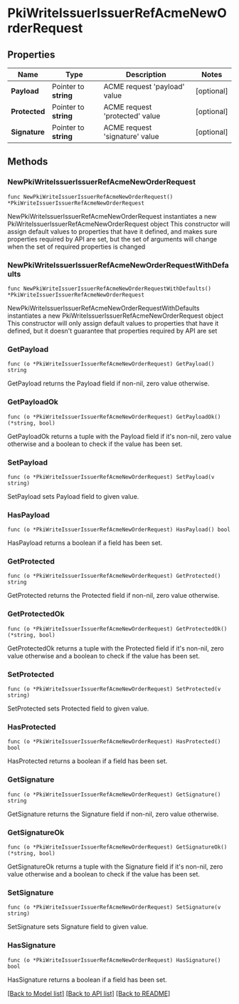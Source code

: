 # PkiWriteIssuerIssuerRefAcmeNewOrderRequest


## Properties

Name | Type | Description | Notes
------------ | ------------- | ------------- | -------------
**Payload** | Pointer to **string** | ACME request &#x27;payload&#x27; value | [optional] 
**Protected** | Pointer to **string** | ACME request &#x27;protected&#x27; value | [optional] 
**Signature** | Pointer to **string** | ACME request &#x27;signature&#x27; value | [optional] 



## Methods


### NewPkiWriteIssuerIssuerRefAcmeNewOrderRequest

`func NewPkiWriteIssuerIssuerRefAcmeNewOrderRequest() *PkiWriteIssuerIssuerRefAcmeNewOrderRequest`

NewPkiWriteIssuerIssuerRefAcmeNewOrderRequest instantiates a new PkiWriteIssuerIssuerRefAcmeNewOrderRequest object
This constructor will assign default values to properties that have it defined,
and makes sure properties required by API are set, but the set of arguments
will change when the set of required properties is changed

### NewPkiWriteIssuerIssuerRefAcmeNewOrderRequestWithDefaults

`func NewPkiWriteIssuerIssuerRefAcmeNewOrderRequestWithDefaults() *PkiWriteIssuerIssuerRefAcmeNewOrderRequest`

NewPkiWriteIssuerIssuerRefAcmeNewOrderRequestWithDefaults instantiates a new PkiWriteIssuerIssuerRefAcmeNewOrderRequest object
This constructor will only assign default values to properties that have it defined,
but it doesn't guarantee that properties required by API are set


### GetPayload

`func (o *PkiWriteIssuerIssuerRefAcmeNewOrderRequest) GetPayload() string`

GetPayload returns the Payload field if non-nil, zero value otherwise.

### GetPayloadOk

`func (o *PkiWriteIssuerIssuerRefAcmeNewOrderRequest) GetPayloadOk() (*string, bool)`

GetPayloadOk returns a tuple with the Payload field if it's non-nil, zero value otherwise
and a boolean to check if the value has been set.

### SetPayload

`func (o *PkiWriteIssuerIssuerRefAcmeNewOrderRequest) SetPayload(v string)`

SetPayload sets Payload field to given value.


### HasPayload

`func (o *PkiWriteIssuerIssuerRefAcmeNewOrderRequest) HasPayload() bool`

HasPayload returns a boolean if a field has been set.




### GetProtected

`func (o *PkiWriteIssuerIssuerRefAcmeNewOrderRequest) GetProtected() string`

GetProtected returns the Protected field if non-nil, zero value otherwise.

### GetProtectedOk

`func (o *PkiWriteIssuerIssuerRefAcmeNewOrderRequest) GetProtectedOk() (*string, bool)`

GetProtectedOk returns a tuple with the Protected field if it's non-nil, zero value otherwise
and a boolean to check if the value has been set.

### SetProtected

`func (o *PkiWriteIssuerIssuerRefAcmeNewOrderRequest) SetProtected(v string)`

SetProtected sets Protected field to given value.


### HasProtected

`func (o *PkiWriteIssuerIssuerRefAcmeNewOrderRequest) HasProtected() bool`

HasProtected returns a boolean if a field has been set.




### GetSignature

`func (o *PkiWriteIssuerIssuerRefAcmeNewOrderRequest) GetSignature() string`

GetSignature returns the Signature field if non-nil, zero value otherwise.

### GetSignatureOk

`func (o *PkiWriteIssuerIssuerRefAcmeNewOrderRequest) GetSignatureOk() (*string, bool)`

GetSignatureOk returns a tuple with the Signature field if it's non-nil, zero value otherwise
and a boolean to check if the value has been set.

### SetSignature

`func (o *PkiWriteIssuerIssuerRefAcmeNewOrderRequest) SetSignature(v string)`

SetSignature sets Signature field to given value.


### HasSignature

`func (o *PkiWriteIssuerIssuerRefAcmeNewOrderRequest) HasSignature() bool`

HasSignature returns a boolean if a field has been set.









[[Back to Model list]](../README.md#documentation-for-models) [[Back to API list]](../README.md#documentation-for-api-endpoints) [[Back to README]](../README.md)


